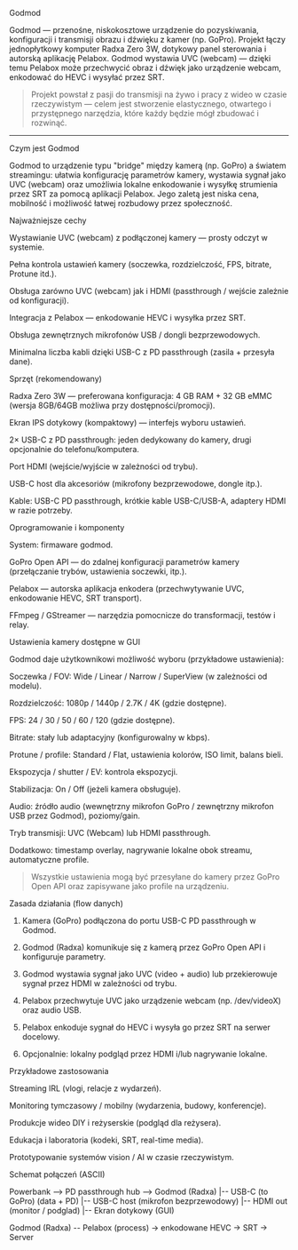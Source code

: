 Godmod

Godmod — przenośne, niskokosztowe urządzenie do pozyskiwania, konfiguracji i transmisji obrazu i dźwięku z kamer (np. GoPro). Projekt łączy jednopłytkowy komputer Radxa Zero 3W, dotykowy panel sterowania i autorską aplikację Pelabox. Godmod wystawia UVC (webcam) — dzięki temu Pelabox może przechwycić obraz i dźwięk jako urządzenie webcam, enkodować do HEVC i wysyłać przez SRT.

> Projekt powstał z pasji do transmisji na żywo i pracy z wideo w czasie rzeczywistym — celem jest stworzenie elastycznego, otwartego i przystępnego narzędzia, które każdy będzie mógł zbudować i rozwinąć.







---

Czym jest Godmod

Godmod to urządzenie typu "bridge" między kamerą (np. GoPro) a światem streamingu: ułatwia konfigurację parametrów kamery, wystawia sygnał jako UVC (webcam) oraz umożliwia lokalne enkodowanie i wysyłkę strumienia przez SRT za pomocą aplikacji Pelabox. Jego zaletą jest niska cena, mobilność i możliwość łatwej rozbudowy przez społeczność.

Najważniejsze cechy

Wystawianie UVC (webcam) z podłączonej kamery — prosty odczyt w systemie.

Pełna kontrola ustawień kamery (soczewka, rozdzielczość, FPS, bitrate, Protune itd.).

Obsługa zarówno UVC (webcam) jak i HDMI (passthrough / wejście zależnie od konfiguracji).

Integracja z Pelabox — enkodowanie HEVC i wysyłka przez SRT.

Obsługa zewnętrznych mikrofonów USB / dongli bezprzewodowych.

Minimalna liczba kabli dzięki USB-C z PD passthrough (zasila + przesyła dane).


Sprzęt (rekomendowany)

Radxa Zero 3W — preferowana konfiguracja: 4 GB RAM + 32 GB eMMC (wersja 8GB/64GB możliwa przy dostępności/promocji).

Ekran IPS dotykowy (kompaktowy) — interfejs wyboru ustawień.

2× USB-C z PD passthrough: jeden dedykowany do kamery, drugi opcjonalnie do telefonu/komputera.

Port HDMI (wejście/wyjście w zależności od trybu).

USB-C host dla akcesoriów (mikrofony bezprzewodowe, dongle itp.).

Kable: USB-C PD passthrough, krótkie kable USB-C/USB-A, adaptery HDMI w razie potrzeby.


Oprogramowanie i komponenty

System: firmaware godmod.

GoPro Open API — do zdalnej konfiguracji parametrów kamery (przełączanie trybów, ustawienia soczewki, itp.).

Pelabox — autorska aplikacja enkodera (przechwytywanie UVC, enkodowanie HEVC, SRT transport).

FFmpeg / GStreamer — narzędzia pomocnicze do transformacji, testów i relay.


Ustawienia kamery dostępne w GUI

Godmod daje użytkownikowi możliwość wyboru (przykładowe ustawienia):

Soczewka / FOV: Wide / Linear / Narrow / SuperView (w zależności od modelu).

Rozdzielczość: 1080p / 1440p / 2.7K / 4K (gdzie dostępne).

FPS: 24 / 30 / 50 / 60 / 120 (gdzie dostępne).

Bitrate: stały lub adaptacyjny (konfigurowalny w kbps).

Protune / profile: Standard / Flat, ustawienia kolorów, ISO limit, balans bieli.

Ekspozycja / shutter / EV: kontrola ekspozycji.

Stabilizacja: On / Off (jeżeli kamera obsługuje).

Audio: źródło audio (wewnętrzny mikrofon GoPro / zewnętrzny mikrofon USB przez Godmod), poziomy/gain.

Tryb transmisji: UVC (Webcam) lub HDMI passthrough.

Dodatkowo: timestamp overlay, nagrywanie lokalne obok streamu, automatyczne profile.


> Wszystkie ustawienia mogą być przesyłane do kamery przez GoPro Open API oraz zapisywane jako profile na urządzeniu.



Zasada działania (flow danych)

1. Kamera (GoPro) podłączona do portu USB-C PD passthrough w Godmod.


2. Godmod (Radxa) komunikuje się z kamerą przez GoPro Open API i konfiguruje parametry.


3. Godmod wystawia sygnał jako UVC (video + audio) lub przekierowuje sygnał przez HDMI w zależności od trybu.


4. Pelabox przechwytuje UVC jako urządzenie webcam (np. /dev/videoX) oraz audio USB.


5. Pelabox enkoduje sygnał do HEVC i wysyła go przez SRT na serwer docelowy.


6. Opcjonalnie: lokalny podgląd przez HDMI i/lub nagrywanie lokalne.






Przykładowe zastosowania

Streaming IRL (vlogi, relacje z wydarzeń).

Monitoring tymczasowy / mobilny (wydarzenia, budowy, konferencje).

Produkcje wideo DIY i reżyserskie (podgląd dla reżysera).

Edukacja i laboratoria (kodeki, SRT, real-time media).

Prototypowanie systemów vision / AI w czasie rzeczywistym.


Schemat połączeń (ASCII)

Powerbank --> PD passthrough hub --> Godmod (Radxa)
                                      |-- USB-C (to GoPro) (data + PD)
                                      |-- USB-C host (mikrofon bezprzewodowy)
                                      |-- HDMI out (monitor / podglad)
                                      |-- Ekran dotykowy (GUI)

Godmod (Radxa) -- Pelabox (process) -> enkodowane HEVC -> SRT -> Server







